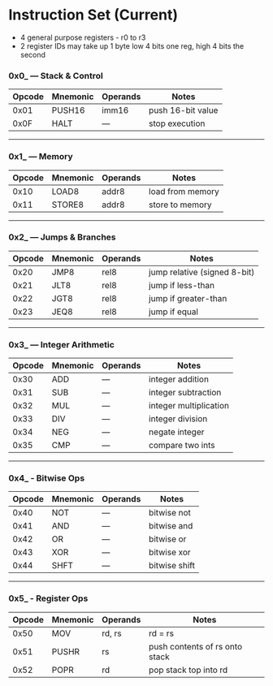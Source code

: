 # Instruction Set (Current)

- 4 general purpose registers - r0 to r3
- 2 register IDs may take up 1 byte low 4 bits one reg, high 4 bits the second

### **0x0\_ — Stack & Control**

| Opcode | Mnemonic | Operands | Notes             |
| ------ | -------- | -------- | ----------------- |
| 0x01   | PUSH16   | imm16    | push 16-bit value |
| 0x0F   | HALT     | —        | stop execution    |

---

### **0x1\_ — Memory**

| Opcode | Mnemonic | Operands | Notes            |
| ------ | -------- | -------- | ---------------- |
| 0x10   | LOAD8    | addr8    | load from memory |
| 0x11   | STORE8   | addr8    | store to memory  |

---

### **0x2\_ — Jumps & Branches**

| Opcode | Mnemonic | Operands | Notes                        |
| ------ | -------- | -------- | ---------------------------- |
| 0x20   | JMP8     | rel8     | jump relative (signed 8-bit) |
| 0x21   | JLT8     | rel8     | jump if less-than            |
| 0x22   | JGT8     | rel8     | jump if greater-than         |
| 0x23   | JEQ8     | rel8     | jump if equal                |

---

### **0x3\_ — Integer Arithmetic**

| Opcode | Mnemonic | Operands | Notes                  |
| ------ | -------- | -------- | ---------------------- |
| 0x30   | ADD      | —        | integer addition       |
| 0x31   | SUB      | —        | integer subtraction    |
| 0x32   | MUL      | —        | integer multiplication |
| 0x33   | DIV      | —        | integer division       |
| 0x34   | NEG      | —        | negate integer         |
| 0x35   | CMP      | —        | compare two ints       |

---

### **0x4\_ - Bitwise Ops**

| Opcode | Mnemonic | Operands | Notes         |
| ------ | -------- | -------- | ------------- |
| 0x40   | NOT      | —        | bitwise not   |
| 0x41   | AND      | —        | bitwise and   |
| 0x42   | OR       | —        | bitwise or    |
| 0x43   | XOR      | —        | bitwise xor   |
| 0x44   | SHFT     | —        | bitwise shift |

---

### **0x5\_ - Register Ops**

| Opcode | Mnemonic | Operands | Notes                          |
| ------ | -------- | -------- | ------------------------------ |
| 0x50   | MOV      | rd, rs   | rd = rs                        |
| 0x51   | PUSHR    | rs       | push contents of rs onto stack |
| 0x52   | POPR     | rd       | pop stack top into rd          |
